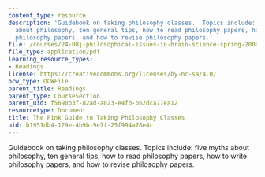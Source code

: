 ```yaml
---
content_type: resource
description: 'Guidebook on taking philosophy classes.  Topics include: five myths
  about philosophy, ten general tips, how to read philosophy papers, how to write
  philosophy papers, and how to revise philosophy papers.'
file: /courses/24-08j-philosophical-issues-in-brain-science-spring-2009/b1951db4129e4b9b9e7f25f994a78e4c_MIT24_08JS09_read.pdf
file_type: application/pdf
learning_resource_types:
- Readings
license: https://creativecommons.org/licenses/by-nc-sa/4.0/
ocw_type: OCWFile
parent_title: Readings
parent_type: CourseSection
parent_uid: f5690b3f-82ad-a823-e4fb-b62dca77ea12
resourcetype: Document
title: The Pink Guide to Taking Philosophy Classes
uid: b1951db4-129e-4b9b-9e7f-25f994a78e4c
---
```

Guidebook on taking philosophy classes.  Topics include: five myths about philosophy, ten general tips, how to read philosophy papers, how to write philosophy papers, and how to revise philosophy papers.